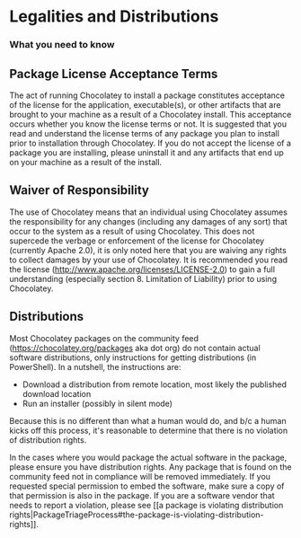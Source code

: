 # Legalities and Distributions
### What you need to know


## Package License Acceptance Terms
The act of running Chocolatey to install a package constitutes acceptance of the license for the application, executable(s), or other artifacts that are brought to your machine as a result of a Chocolatey install. This acceptance occurs whether you know the license terms or not. It is suggested that you read and understand the license terms of any package you plan to install prior to installation through Chocolatey. If you do not accept the license of a package you are installing, please uninstall it and any artifacts that end up on your machine as a result of the install.

## Waiver of Responsibility
The use of Chocolatey means that an individual using Chocolatey assumes the responsibility for any changes (including any damages of any sort) that occur to the system as a result of using Chocolatey. This does not supercede the verbage or enforcement of the license for Chocolatey (currently Apache 2.0), it is only noted here that you are waiving any rights to collect damages by your use of Chocolatey. It is recommended you read the license (http://www.apache.org/licenses/LICENSE-2.0) to gain a full understanding (especially section 8. Limitation of Liability) prior to using Chocolatey.

## Distributions
Most Chocolatey packages on the community feed (https://chocolatey.org/packages aka dot org) do not contain actual software distributions, only instructions for getting distributions (in PowerShell).  In a nutshell, the instructions are:

 * Download a distribution from remote location, most likely the published download location
 * Run an installer (possibly in silent mode)

Because this is no different than what a human would do, and b/c a human kicks off this process, it's reasonable to determine that there is no violation of distribution rights.

In the cases where you would package the actual software in the package, please ensure you have distribution rights. Any package that is found on the community feed not in compliance will be removed immediately. If you requested special permission to embed the software, make sure a copy of that permission is also in the package. If you are a software vendor that needs to report a violation, please see [[a package is violating distribution rights|PackageTriageProcess#the-package-is-violating-distribution-rights]].
